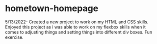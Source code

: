 # hometown-homepage

5/13/2022- Created a new project to work on my HTML and CSS skills. Enjoyed this project as i was able to work on my flexbox skills when it comes to adjusting things and setting things into different div boxes. Fun exercise.